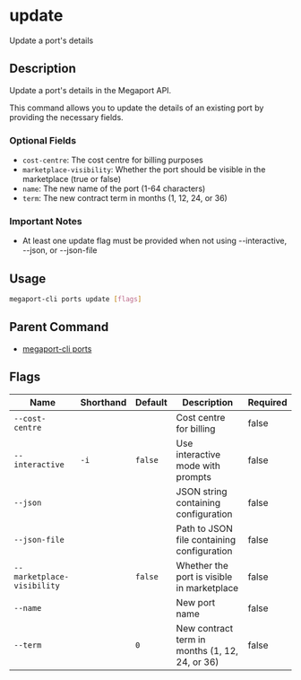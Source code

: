 # update

Update a port's details

## Description

Update a port's details in the Megaport API.

This command allows you to update the details of an existing port by providing the necessary fields.

### Optional Fields
  - `cost-centre`: The cost centre for billing purposes
  - `marketplace-visibility`: Whether the port should be visible in the marketplace (true or false)
  - `name`: The new name of the port (1-64 characters)
  - `term`: The new contract term in months (1, 12, 24, or 36)

### Important Notes
  - At least one update flag must be provided when not using --interactive, --json, or --json-file



## Usage

```sh
megaport-cli ports update [flags]
```



## Parent Command

* [megaport-cli ports](megaport-cli_ports.md)




## Flags

| Name | Shorthand | Default | Description | Required |
|------|-----------|---------|-------------|----------|
| `--cost-centre` |  |  | Cost centre for billing | false |
| `--interactive` | `-i` | `false` | Use interactive mode with prompts | false |
| `--json` |  |  | JSON string containing configuration | false |
| `--json-file` |  |  | Path to JSON file containing configuration | false |
| `--marketplace-visibility` |  | `false` | Whether the port is visible in marketplace | false |
| `--name` |  |  | New port name | false |
| `--term` |  | `0` | New contract term in months (1, 12, 24, or 36) | false |



